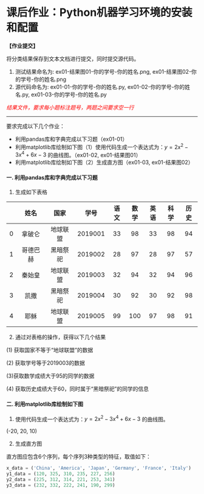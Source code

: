 # 课后作业：Python机器学习环境的安装和配置

**【作业提交】**

将分类结果保存到文本文档进行提交，同时提交源代码。
1. 测试结果命名为: ex01-结果图01-你的学号-你的姓名.png, ex01-结果图02-你的学号-你的姓名.png
2. 源代码命名为: ex01-01-你的学号-你的姓名.py, ex01-02-你的学号-你的姓名.py, ex01-03-你的学号-你的姓名.py

<font color="red">*结果文件，要求每小题标注题号，两题之间要求空一行*</font>
___

要求完成以下几个作业：
- 利用pandas库和字典完成以下习题（ex01-01）
- 利用matplotlib库绘制如下图（1）使用代码生成一个表达式为：$y=2x^2-3x^4+6x-3$ 的曲线图。（ex01-02,  ex01-结果图01）
- 利用matplotlib库绘制如下图（2）生成直方图（ex01-03,  ex01-结果图02）

#### **一. 利用pandas库和字典完成以下习题**

1. 生成如下表格
    
||姓名|国家|学号|语文|数学|英语|科学|历史
:-:|:-:|:-:|:-:|:-:|:-:|:-:|:-:|:-:
0|拿破仑|地球联盟|2019001|33|98|33|98|94
1|哥德巴赫|黑暗祭祀|2019002|28|97|28|97|57
2|秦始皇|地球联盟|2019003|32|94|32|94|96
3|凯撒|黑暗祭祀|2019004|30|92|30|92|98
4|耶稣|地球联盟|2019005|99|100|97|98|91
    

2. 通过对表格的操作，获得以下几个结果

(1) 获取国家不等于“地球联盟”的数据

(2) 获取学号等于2019003的数据

(3)获取数学成绩大于95的同学的数据

(4) 获取历史成绩大于60，同时属于“黑暗祭祀”的同学的信息


#### **二. 利用matplotlib库绘制如下图**

1. 使用代码生成一个表达式为：$y=2x^2-3x^4+6x-3$ 的曲线图。

(-20, 20, 10)

2. 生成直方图

直方图应包含6个序列，每个序列3种类型的特征，取值如下：

```python
x_data = ('China', 'America', 'Japan', 'Germany', 'France', 'Italy')
y1_data = (120, 325, 310, 235, 227, 256)
y2_data = (225, 312, 314, 221, 253, 341)
y3_data = (232, 332, 222, 241, 190, 299)
```
